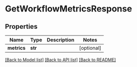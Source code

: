 # GetWorkflowMetricsResponse

## Properties
Name | Type | Description | Notes
------------ | ------------- | ------------- | -------------
**metrics** | **str** |  | [optional] 

[[Back to Model list]](../README.md#documentation-for-models) [[Back to API list]](../README.md#documentation-for-api-endpoints) [[Back to README]](../README.md)


